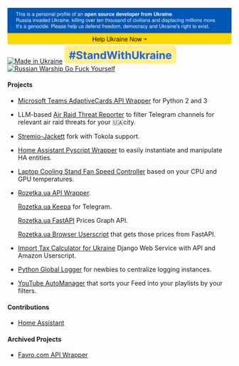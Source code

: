 [![Stand With Ukraine](https://raw.githubusercontent.com/vshymanskyy/StandWithUkraine/main/banner-personal-page.svg)](https://stand-with-ukraine.pp.ua)
[![Made in Ukraine](https://img.shields.io/badge/made_in-Ukraine-ffd700.svg?labelColor=0057b7)](https://stand-with-ukraine.pp.ua)
[![Stand With Ukraine](https://raw.githubusercontent.com/vshymanskyy/StandWithUkraine/main/badges/StandWithUkraine.svg)](https://stand-with-ukraine.pp.ua)
[![Russian Warship Go Fuck Yourself](https://raw.githubusercontent.com/vshymanskyy/StandWithUkraine/main/badges/RussianWarship.svg)](https://stand-with-ukraine.pp.ua)


#### Projects

- [Microsoft Teams AdaptiveCards API Wrapper](https://github.com/ALERTua/msteamsapi) for Python 2 and 3
- LLM-based [Air Raid Threat Reporter](https://github.com/ALERTua/air_raid_threat_reporter) to filter Telegram channels for relevant air raid threats for your 🇺🇦city.
- [Stremio-Jackett](https://github.com/ALERTua/fork-stremio-jackett) fork with Tokola support.
- [Home Assistant Pyscript Wrapper](https://github.com/ALERTua/ha_pyscript_modules) to easily instantiate and manipulate HA entities.
- [Laptop Cooling Stand Fan Speed Controller](https://github.com/ALERTua/iets-speed-control) based on your CPU and GPU temperatures.
- [Rozetka.ua API Wrapper](https://github.com/ALERTua/rozetka_api).

  [Rozetka.ua Keepa](https://github.com/ALERTua/rozetka_keepa) for Telegram.

  [Rozetka.ua FastAPI](https://github.com/ALERTua/rozetka_fastapi) Prices Graph API.

  [Rozetka.ua Browser Userscript](https://github.com/ALERTua/rozetka_userscript) that gets those prices from FastAPI.

- [Import Tax Calculator for Ukraine](https://github.com/ALERTua/import_tax_calculator) Django Web Service with API and Amazon Userscript.
- [Python Global Logger](https://github.com/ALERTua/global_logger) for newbies to centralize logging instances.
- [YouTube AutoManager](https://github.com/ALERTua/youtube_automanager) that sorts your Feed into your playlists by your filters.

#### Contributions

- [Home Assistant](https://github.com/home-assistant/core/pulls?q=is%3Apr+author%3AALERTua)


#### Archived Projects
- [Favro.com API Wrapper](https://github.com/ALERTua/favro)

